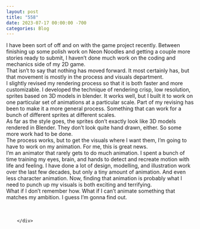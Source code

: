 ```yaml
---
layout: post
title: "558"
date: 2023-07-17 00:00:00 -700
categories: Blog
---
```


<div class="blog-content">
				<div class="paragraph"><span><span>I have been sort of off and on with the game project recently. Between finishing up some polish work on Neon Noodles and getting a couple more stories ready to submit, I haven&rsquo;t done much work on the coding and mechanics side of my 2D game.</span></span><br><span></span><span><span>That isn&rsquo;t to say that nothing has moved forward. It most certainly has, but that movement is mostly in the process and visuals department.</span></span><br><span></span><span><span>I slightly revised my rendering process so that it is both faster and more customizable. I developed the technique of rendering crisp, low resolution, sprites based on 3D models in blender. It works well, but I built it to work on one particular set of animations at a particular scale. Part of my revising has been to make it a more general process. Something that can work for a bunch of different sprites at different scales.&nbsp;</span></span><br><span></span><span><span>As far as the style goes, the sprites don&rsquo;t exactly look like 3D models rendered in Blender. They don&rsquo;t look quite hand drawn, either. So some more work had to be done.</span></span><br><span></span><span><span>The process works, but to get the visuals where I want them, I&rsquo;m going to have to work on my animation. For me, this is great news.</span></span><br><span></span><span><span>I&rsquo;m an animator that rarely gets to do much animation. I spent a bunch of time training my eyes, brain, and hands to detect and recreate motion with life and feeling. I have done a lot of design, modelling, and illustration work over the last few decades, but only a tiny amount of animation. And even less character animation. Now, finding that animation is probably what I need to punch up my visuals is both exciting and terrifying.</span></span><br><span></span><span><span>What if I don&rsquo;t remember how. What if I can&rsquo;t animate something that matches my ambition. I guess I&rsquo;m gonna find out.</span></span><br><span></span><br>&#8203;</div>

		</div>
        